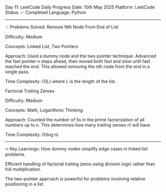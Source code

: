 Day 11: LeetCode Daily Progress
Date: 10th May 2025
Platform: LeetCode
Status: ✅ Completed
Language: Python

---

✨ Problems Solved:
Remove Nth Node From End of List

Difficulty: Medium

Concepts: Linked List, Two Pointers

Approach: Used a dummy node and the two-pointer technique. Advanced the fast pointer n steps ahead, then moved both fast and slow until fast reached the end. This allowed removing the nth node from the end in a single pass.

Time Complexity: O(L) where L is the length of the list.

Factorial Trailing Zeroes

Difficulty: Medium

Concepts: Math, Logarithmic Thinking

Approach: Counted the number of 5s in the prime factorization of all numbers up to n. This determines how many trailing zeroes n! will have.

Time Complexity: O(log n)

---

🔥 Key Learnings:
How dummy nodes simplify edge cases in linked list problems.

Efficient handling of factorial trailing zeros using division logic rather than full multiplication.

The two-pointer approach is powerful for problems involving relative positioning in a list.
